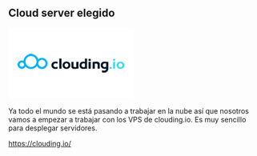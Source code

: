 ## Cloud server elegido
![logoCloud](https://github.com/anasalasro/k0s/blob/main/imagenes/clouding-io-logo-alt.png)  

Ya todo el mundo se está pasando a trabajar en la nube así que nosotros vamos a empezar a trabajar con los VPS de clouding.io.
Es muy sencillo para desplegar servidores. 

https://clouding.io/
